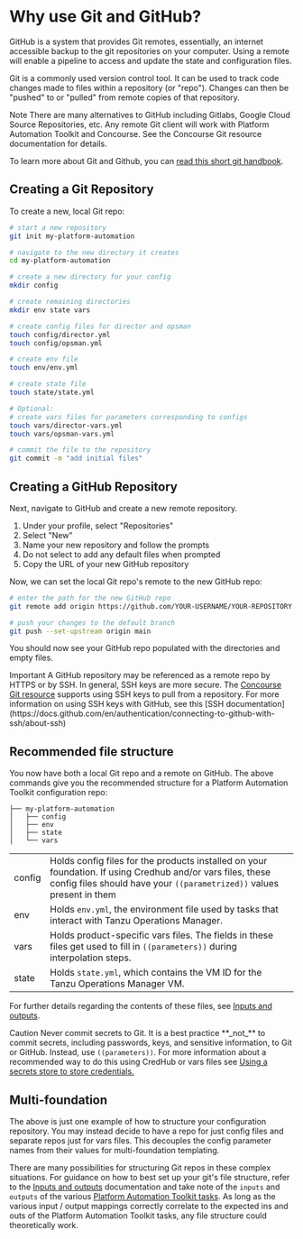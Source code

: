 # Why use Git and GitHub?

GitHub is a system that provides Git remotes,
essentially, an internet accessible backup to the git repositories on your computer.
Using a remote will enable a pipeline
to access and update the state and configuration files.

Git is a commonly used version control tool.
It can be used to track code changes made to files within a repository (or "repo").
Changes can then be "pushed" to or "pulled" from remote copies of that repository.

<p class="note">
<span class="note__title">Note</span>
There are many alternatives to GitHub including
Gitlabs, Google Cloud Source Repositories, etc.
Any remote Git client will work with Platform Automation Toolkit and Concourse.
See the <a fref="https://github.com/concourse/git-resource">Concourse Git resource</a>
documentation for details.</p>

To learn more about Git and Github,
you can [read this short git handbook](https://docs.github.com/en/get-started/using-git/about-git).

## Creating a Git Repository

To create a new, local Git repo:

```bash
# start a new repository
git init my-platform-automation

# navigate to the new directory it creates
cd my-platform-automation

# create a new directory for your config
mkdir config

# create remaining directories
mkdir env state vars

# create config files for director and opsman
touch config/director.yml
touch config/opsman.yml

# create env file
touch env/env.yml

# create state file
touch state/state.yml

# Optional:
# create vars files for parameters corresponding to configs
touch vars/director-vars.yml
touch vars/opsman-vars.yml

# commit the file to the repository
git commit -m "add initial files"
```

## Creating a GitHub Repository

Next, navigate to GitHub and create a new remote repository.

1. Under your profile, select "Repositories"
1. Select "New"
1. Name your new repository and follow the prompts
1. Do not select to add any default files when prompted
1. Copy the URL of your new GitHub repository

Now, we can set the local Git repo's
remote to the new GitHub repo:

```bash
# enter the path for the new GitHub repo
git remote add origin https://github.com/YOUR-USERNAME/YOUR-REPOSITORY.git

# push your changes to the default branch
git push --set-upstream origin main
```

You should now see your GitHub repo populated
with the directories and empty files.

<p class="note important">
<span class="note__title">Important</span>
A GitHub repository may be referenced
as a remote repo by HTTPS or by SSH.
In general, SSH keys are more secure.
The <a href="https://docs.github.com/en/get-started/using-git/about-git">Concourse Git resource</a>
supports using SSH keys to pull from a repository.
For more information on using SSH keys with GitHub,
see this 
[SSH documentation](https://docs.github.com/en/authentication/connecting-to-github-with-ssh/about-ssh)</p>

## Recommended file structure

You now have both a local Git repo and a remote on GitHub.
The above commands give you the recommended structure
for a Platform Automation Toolkit configuration repo:

```tree
├── my-platform-automation
│   ├── config
│   ├── env
│   ├── state
│   └── vars
```      

<table>
    <tr>
        <td>config</td>
        <td>
            Holds config files for the products installed on your foundation.
            If using Credhub and/or vars files,
            these config files should have your <code>((parametrized))</code> values present in them
        </td>
    </tr>
    <tr>
        <td>env</td>
        <td>
            Holds <code>env.yml</code>,
            the environment file used by tasks that interact with Tanzu Operations Manager.
        </td>
    </tr>
    <tr>
        <td>vars</td>
        <td>
          Holds product-specific vars files.
          The fields in these files get used to fill in
          <code>((parameters))</code> during interpolation steps.
        </td>
    </tr>
    <tr>
        <td>state</td>
        <td>
            Holds <code>state.yml</code>,
            which contains the VM ID for the Tanzu Operations Manager VM.
        </td>
    </tr>
</table>

For further details regarding the contents of these files,
see [Inputs and outputs](../inputs-outputs.md).


<p class="note caution">
<span class="note__title">Caution</span>
Never commit secrets to Git.
It is a best practice **_not_** to commit secrets,
including passwords, keys, and sensitive information,
to Git or GitHub. Instead, use <code>((parameters))</code>.
For more information about a recommended way to do this
using CredHub or vars files
see <a href="../concepts/secrets-handling.md">Using a secrets store to store credentials.</a></p>

## Multi-foundation

The above is just one example of how to structure your configuration repository.
You may instead decide to have a repo for just config files and separate repos
just for vars files. This decouples the config parameter names from their values
for multi-foundation templating.

There are many possibilities for structuring Git repos in these complex situations.
For guidance on how to best set up your git's file structure,
refer to the [Inputs and outputs](../inputs-outputs.md) documentation
and take note of the `inputs` and `outputs` of the
various [Platform Automation Toolkit tasks](../tasks.md).
As long as the various input / output mappings correctly correlate
to the expected ins and outs of the Platform Automation Toolkit tasks,
any file structure could theoretically work.

[//]: # ({% with path="../" %})
[//]: # (    {% include ".internal_link_url.md" %})
[//]: # ({% endwith %})
[//]: # ({% include ".external_link_url.md" %})
